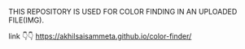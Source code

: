 THIS REPOSITORY IS USED FOR COLOR FINDING IN AN UPLOADED FILE(IMG).

link 👇👇
https://akhilsaisammeta.github.io/color-finder/
